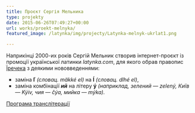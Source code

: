 ```yaml
---
title: Проєкт Сергія Мельника
type: projekty
date: 2015-06-26T07:49:27+00:00
url: works/proekt-melnyka/
featured_image: /latynka/img/projecty/Latynka-melnyk-ukrlat1.png

---
```

Наприкінці 2000-их років Сергій Мельник створив інтернет-проєкт із промоції української латинки _latynka.com_, для якого обрав правопис <a href="/works/proekt-jirecheka/" target="_blank">Їречека</a> з деякими нововведеннями:
 
<!--more-->

<ul style="list-style-type: square;">
  <li>
    заміна <strong>ľ</strong> <em>(словац. mäkké el)</em> на <strong>ĺ</strong> <em>(словац. dlhé el)</em>,
  </li>
  <li>
    заміна комбінації <em><strong>ий</strong></em> на літеру <strong>ý</strong> <em>(наприклад, зелений — zelený, Київ — Kýiv, чия — čýa, мийка — mýka).</em>
  </li>
</ul>

<a href="http://translit.kh.ua/#latynka" target="_blank">Програма транслітерації</a>